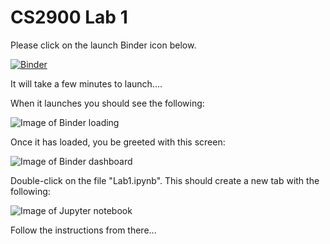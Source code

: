 # CS2900 Lab 1

Please click on the launch Binder icon below. 

[![Binder](https://mybinder.org/badge_logo.svg)](https://mybinder.org/v2/gh/hughshanahan/CS2900-Lab-1/HEAD)


It will take a few minutes to launch....

When it launches you should see the following:

![Image of Binder loading](https://github.com/hughshanahan/CS2900-Lab-1/blob/master/config/binder_loading.png)

Once it has loaded, you be greeted with this screen:

![Image of Binder dashboard](https://github.com/hughshanahan/CS2900-Lab-1/blob/master/config/binder_dashboard.png)

Double-click on the file "Lab1.ipynb". This should create a new tab with the following:

![Image of Jupyter notebook](https://github.com/hughshanahan/CS2900-Lab-1/blob/master/config/loaded_notebook.png)

Follow the instructions from there...

